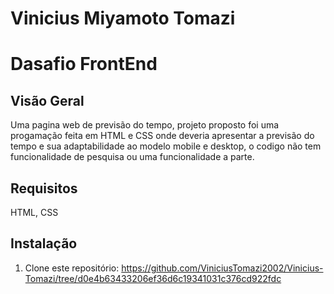 # Vinicius Miyamoto Tomazi
# Dasafio FrontEnd

## Visão Geral

Uma pagina web de previsão do tempo, projeto proposto foi uma progamação feita em HTML e CSS onde deveria apresentar a previsão do tempo e sua adaptabilidade ao modelo mobile e desktop, o codigo não tem funcionalidade de pesquisa ou uma funcionalidade a parte.

## Requisitos

HTML, CSS

## Instalação
1. Clone este repositório: https://github.com/ViniciusTomazi2002/Vinicius-Tomazi/tree/d0e4b63433206ef36d6c19341031c376cd922fdc







